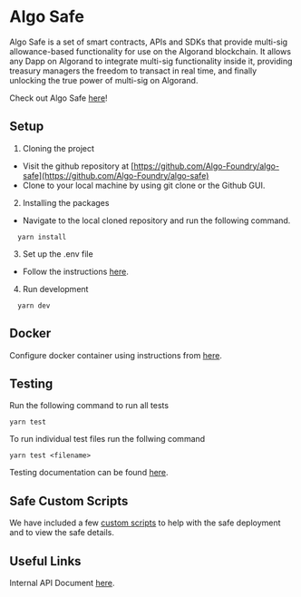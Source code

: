 # Algo Safe

Algo Safe is a set of smart contracts, APIs and SDKs that provide multi-sig allowance-based functionality for use on the Algorand blockchain. It allows any Dapp on Algorand to integrate multi-sig functionality inside it, providing treasury managers the freedom to transact in real time, and finally unlocking the true power of multi-sig on Algorand.

Check out Algo Safe [here](https://safe.algofoundry.studio/)!

## Setup

1. Cloning the project

- Visit the github repository at [https://github.com/Algo-Foundry/algo-safe](https://github.com/Algo-Foundry/algo-safe)
- Clone to your local machine by using git clone or the Github GUI.

2. Installing the packages

- Navigate to the local cloned repository and run the following command.

```
  yarn install
```

3. Set up the .env file

- Follow the instructions [here](envSetUp.md).

4. Run development

```
  yarn dev
```

## Docker

Configure docker container using instructions from [here](./docker.md).

## Testing

Run the following command to run all tests

```
yarn test
```

To run individual test files run the follwing command

```
yarn test <filename>
```

Testing documentation can be found [here](./testCases.md).

## Safe Custom Scripts

We have included a few [custom scripts](./safe.md) to help with the safe deployment and to view the safe details.

## Useful Links

Internal API Document [here](https://documenter.getpostman.com/view/18327269/VUjSH4Wc).
